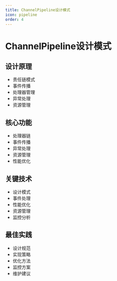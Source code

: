 ```yaml
---
title: ChannelPipeline设计模式
icon: pipeline
order: 4
---
```


# ChannelPipeline设计模式

## 设计原理
- 责任链模式
- 事件传播
- 处理器管理
- 异常处理
- 资源管理

## 核心功能
- 处理器链
- 事件传播
- 异常处理
- 资源管理
- 性能优化

## 关键技术
- 设计模式
- 事件处理
- 性能优化
- 资源管理
- 监控分析

## 最佳实践
- 设计规范
- 实现策略
- 优化方法
- 监控方案
- 维护建议
